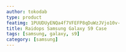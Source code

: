 ```yaml
---
author: tokodab
type: product
featimg: 1PUUDUyENQa4f7VFEFP8qDuWzJVjo10v-
title: Raidops Samsung Galaxy S9 Case
tags: [samsung, galaxy, s9]
category: [samsung]
---
```

